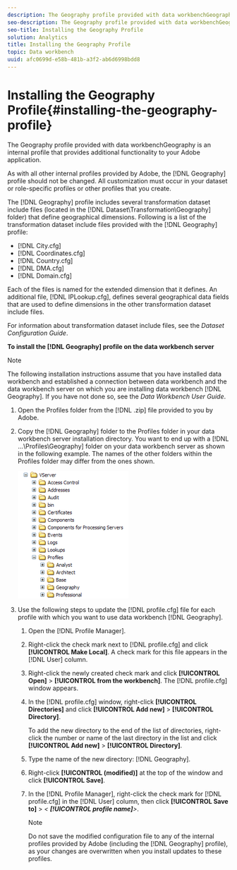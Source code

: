 ```yaml
---
description: The Geography profile provided with data workbenchGeography is an internal profile that provides additional functionality to your Adobe application.
seo-description: The Geography profile provided with data workbenchGeography is an internal profile that provides additional functionality to your Adobe application.
seo-title: Installing the Geography Profile
solution: Analytics
title: Installing the Geography Profile
topic: Data workbench
uuid: afc0699d-e58b-481b-a3f2-ab6d6998bdd8
---
```


# Installing the Geography Profile{#installing-the-geography-profile}

The Geography profile provided with data workbenchGeography is an internal profile that provides additional functionality to your Adobe application.

 As with all other internal profiles provided by Adobe, the [!DNL Geography] profile should not be changed. All customization must occur in your dataset or role-specific profiles or other profiles that you create.

The [!DNL Geography] profile includes several transformation dataset include files (located in the [!DNL Dataset\Transformation\Geography] folder) that define geographical dimensions. Following is a list of the transformation dataset include files provided with the [!DNL Geography] profile:

* [!DNL City.cfg] 
* [!DNL Coordinates.cfg] 
* [!DNL Country.cfg] 
* [!DNL DMA.cfg] 
* [!DNL Domain.cfg]

Each of the files is named for the extended dimension that it defines. An additional file, [!DNL IPLookup.cfg], defines several geographical data fields that are used to define dimensions in the other transformation dataset include files.

For information about transformation dataset include files, see the *Dataset Configuration Guide*.

**To install the [!DNL Geography] profile on the data workbench server**

>[!NOTE]
>
>The following installation instructions assume that you have installed data workbench and established a connection between data workbench and the data workbench server on which you are installing data workbench [!DNL Geography]. If you have not done so, see the *Data Workbench User Guide*.

1. Open the Profiles folder from the [!DNL .zip] file provided to you by Adobe.
1. Copy the [!DNL Geography] folder to the Profiles folder in your data workbench server installation directory. You want to end up with a [!DNL ...\Profiles\Geography] folder on your data workbench server as shown in the following example. The names of the other folders within the Profiles folder may differ from the ones shown.

   ![Step Info](assets/Geo_installProfiles_dir.png)

1. Use the following steps to update the [!DNL profile.cfg] file for each profile with which you want to use data workbench [!DNL Geography].

    1. Open the [!DNL Profile Manager]. 
    1. Right-click the check mark next to [!DNL profile.cfg] and click **[!UICONTROL Make Local]**. A check mark for this file appears in the [!DNL User] column. 
    
    1. Right-click the newly created check mark and click **[!UICONTROL Open]** > **[!UICONTROL from the workbench]**. The [!DNL profile.cfg] window appears. 
    
    1. In the [!DNL profile.cfg] window, right-click **[!UICONTROL Directories]** and click **[!UICONTROL Add new]** > **[!UICONTROL Directory]**.

       To add the new directory to the end of the list of directories, right-click the number or name of the last directory in the list and click **[!UICONTROL Add new]** > **[!UICONTROL Directory]**. 
    
    1. Type the name of the new directory: [!DNL Geography]. 
    1. Right-click **[!UICONTROL (modified)]** at the top of the window and click **[!UICONTROL Save]**. 
    
    1. In the [!DNL Profile Manager], right-click the check mark for [!DNL profile.cfg] in the [!DNL User] column, then click **[!UICONTROL Save to]** > *< **[!UICONTROL profile name]**>*.

       >[!NOTE]
       >
       >Do not save the modified configuration file to any of the internal profiles provided by Adobe (including the [!DNL Geography] profile), as your changes are overwritten when you install updates to these profiles.

